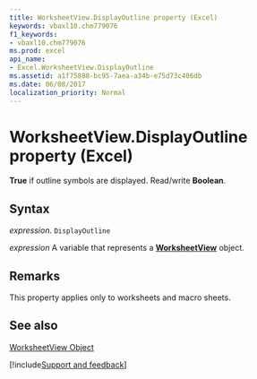 ```yaml
---
title: WorksheetView.DisplayOutline property (Excel)
keywords: vbaxl10.chm779076
f1_keywords:
- vbaxl10.chm779076
ms.prod: excel
api_name:
- Excel.WorksheetView.DisplayOutline
ms.assetid: a1f75888-bc95-7aea-a34b-e75d73c406db
ms.date: 06/08/2017
localization_priority: Normal
---
```



# WorksheetView.DisplayOutline property (Excel)

 **True** if outline symbols are displayed. Read/write **Boolean**.


## Syntax

_expression_. `DisplayOutline`

_expression_ A variable that represents a **[WorksheetView](Excel.WorksheetView.md)** object.


## Remarks

This property applies only to worksheets and macro sheets.


## See also


[WorksheetView Object](Excel.WorksheetView.md)

[!include[Support and feedback](~/includes/feedback-boilerplate.md)]